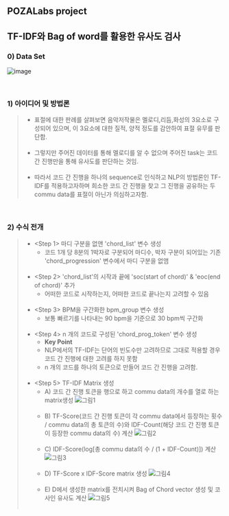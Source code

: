 ## POZALabs project 
## __TF-IDF와 Bag of word를 활용한 유사도 검사__

### 0) __Data Set__
![image](https://user-images.githubusercontent.com/108792199/204002628-842b7991-04f3-4dfa-8040-d64766f9b4d1.png)

<br>

### 1) __아이디어 및 방법론__
> + 표절에 대한 판례를 살펴보면 음악저작물은 멜로디,리듬,화성의 3요소로 구성되어 있으며, 이 3요소에 대한 질적, 양적 정도를 감안하여 표절 유무를 판단함. <br><br>
> + 그렇지만 주어진 데이터를 통해 멜로디를 알 수 없으며 주어진 task는 코드 간 진행만을 통해 유사도를 판단하는 것임. <br><br>
> + 따라서 코드 간 진행을 하나의 sequence로 인식하고 NLP의 방법론인 TF-IDF를 적용하고자하며 희소한 코드 간 진행을 찾고 그 진행을 공유하는 두 commu data를 표절이 아닌가 의심하고자함. 

<br>

### 2) __수식 전개__
> + <Step 1> 마디 구분을 없앤 'chord_list' 변수 생성
>    + 코드 1개 당 8분의 1박자로 구분되어 마디수, 박자 구분이 되어있는 기존 'chord_progression' 변수에서 마디 구분을 없앰 <br><br>
> + <Step 2> 'chord_list'의 시작과 끝에 'soc(start of chord)' & 'eoc(end of chord)' 추가
>    + 어떠한 코드로 시작하는지, 어떠한 코드로 끝나는지 고려할 수 있음 <br><br>
> + <Step 3> BPM을 구간화한 bpm_group 변수 생성
>    + 보통 빠르기를 나타내는 90 bpm을 기준으로 30 bpm씩 구간화 <br><br>
> + <Step 4> n 개의 코드로 구성된 'chord_prog_token' 변수 생성
>    + __Key Point__
>    + NLP에서의 TF-IDF는 단어의 빈도수만 고려하므로 그대로 적용할 경우 코드 간 진행에 대한 고려를 하지 못함
>    + n 개의 코드를 하나의 토큰으로 만들어 코드 간 진행을 고려함. <br><br>
> + <Step 5> TF-IDF Matrix 생성
>    + A) 코드 간 진행 토큰을 행으로 하고 commu data의 개수를 열로 하는 matrix생성
>    ![그림1](https://user-images.githubusercontent.com/102268412/204111013-dc9095f3-8163-4e3e-9514-605ff22ee301.jpg) <br><br>
>    + B) TF-Score(코드 간 진행 토큰이 각 commu data에서 등장하는 횟수 / commu data의 총 토큰의 수)와 IDF-Count(해당 코드 간 진행 토큰이 등장한 commu data의 수) 계산
>    ![그림2](https://user-images.githubusercontent.com/102268412/204111030-5dbb8766-56be-4304-a183-b53f161f3e9d.jpg) <br><br>
>    + C) IDF-Score(log[총 commu data의 수 / (1 + IDF-Count)]) 계산
>    ![그림3](https://user-images.githubusercontent.com/102268412/204111059-d0263800-e6d5-4085-8521-8ff631a79ed9.jpg) <br><br>
>    + D) TF-Score x IDF-Score matrix 생성
>    ![그림4](https://user-images.githubusercontent.com/102268412/204111065-bf365f58-8b05-4281-9149-dc3c7c5b859e.jpg) <br><br>
>    + E) D에서 생성한 matrix를 전치시켜 Bag of Chord vector 생성 및 코사인 유사도 계산
>    ![그림5](https://user-images.githubusercontent.com/102268412/204111074-c767e81d-de69-4bf1-abb1-bfbb975d0eaf.jpg) <br><br>


